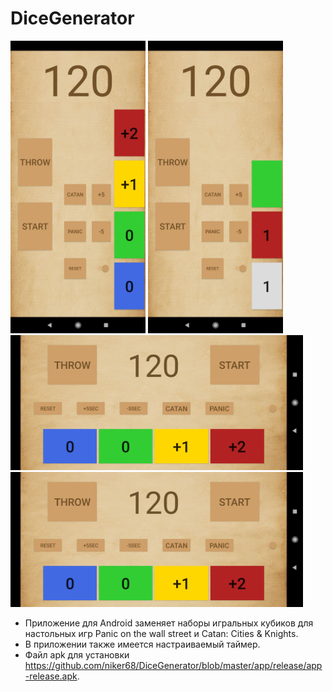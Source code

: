 # DiceGenerator
 <p>
 <img src="https://github.com/niker68/DiceGenerator/blob/master/media/Screenshot_2021-04-14-16-34-38-685_com.dicegenerator.jpg" width="216" height="468" />
 <img src="https://github.com/niker68/DiceGenerator/blob/master/media/Screenshot_2021-04-14-16-34-46-997_com.dicegenerator.jpg" width="216" height="468" />
 <br> 
 <img src="https://github.com/niker68/DiceGenerator/blob/master/media/Screenshot_2021-04-14-16-35-06-015_com.dicegenerator.jpg" width="468" height="216" />
 <img src="https://github.com/niker68/DiceGenerator/blob/master/media/Screenshot_2021-04-14-16-35-06-015_com.dicegenerator.jpg" width="468" height="216" />
 </br>
 </p>
 
- Приложение для Android заменяет наборы игральных кубиков для настольных игр Panic on the wall street и Catan: Cities & Knights.
- В приложении также имеется настраиваемый таймер.
- Файл apk для установки https://github.com/niker68/DiceGenerator/blob/master/app/release/app-release.apk.

